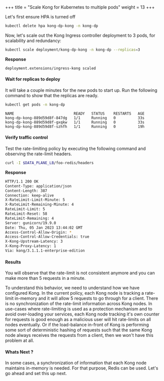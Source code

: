 +++
title = "Scale Kong for Kubernetes to multiple pods"
weight = 13
+++


Let's first ensure HPA is turned off

```bash
kubectl delete hpa kong-dp-kong -n kong-dp
```

Now, let's scale out the Kong Ingress controller deployment to 3 pods, for scalability and redundancy:

```bash
kubectl scale deployment/kong-dp-kong -n kong-dp --replicas=3
```


**Response**

```
deployment.extensions/ingress-kong scaled
```

#### Wait for replicas to deploy
It will take a couple minutes for the new pods to start up. Run the following command to show that the replicas are ready.

```bash
kubectl get pods -n kong-dp
```

```
NAME                           READY   STATUS    RESTARTS   AGE
kong-dp-kong-889d59d8f-847dg   1/1     Running   0          33s
kong-dp-kong-889d59d8f-gxqkw   1/1     Running   0          33s
kong-dp-kong-889d59d8f-szhfh   1/1     Running   0          19h
```

#### Verify traffic control
Test the rate-limiting policy by executing the following command and observing the rate-limit headers.

```bash
curl -I $DATA_PLANE_LB/foo-redis/headers
```

**Response**

```bash
HTTP/1.1 200 OK
Content-Type: application/json
Content-Length: 387
Connection: keep-alive
X-RateLimit-Limit-Minute: 5
X-RateLimit-Remaining-Minute: 4
RateLimit-Limit: 5
RateLimit-Reset: 58
RateLimit-Remaining: 4
Server: gunicorn/19.9.0
Date: Thu, 05 Jan 2023 13:44:02 GMT
Access-Control-Allow-Origin: *
Access-Control-Allow-Credentials: true
X-Kong-Upstream-Latency: 3
X-Kong-Proxy-Latency: 1
Via: kong/3.1.1.1-enterprise-edition
```

#### Results
You will observe that the rate-limit is not consistent anymore and you can make more than 5 requests in a minute.

To understand this behavior, we need to understand how we have configured Kong. In the current policy, each Kong node is tracking a rate-limit in-memory and it will allow 5 requests to go through for a client. There is no synchronization of the rate-limit information across Kong nodes. In use-cases where rate-limiting is used as a protection mechanism and to avoid over-loading your services, each Kong node tracking it's own counter for requests is good enough as a malicious user will hit rate-limits on all nodes eventually. Or if the load-balance in-front of Kong is performing some sort of deterministic hashing of requests such that the same Kong node always
receives the requests from a client, then we won't have this problem at all.

#### Whats Next ?
In some cases, a synchronization of information that each Kong node maintains in-memory is needed. For that purpose, Redis can be used. Let's go ahead and set this up next.